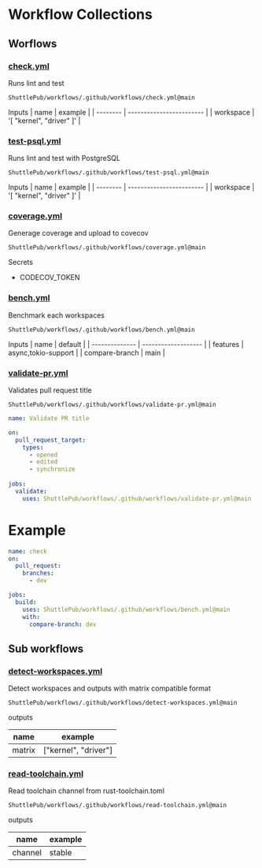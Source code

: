 # Workflow Collections

## Worflows

### [check.yml](.github/workflows/check.yml)

Runs lint and test

`ShuttlePub/workflows/.github/workflows/check.yml@main`

Inputs
| name      | example                  |
| --------  | ------------------------ |
| workspace | '[ "kernel", "driver" ]' |

### [test-psql.yml](.github/workflows/test-psql.yml)

Runs lint and test with PostgreSQL

`ShuttlePub/workflows/.github/workflows/test-psql.yml@main`

Inputs
| name      | example                  |
| --------  | ------------------------ |
| workspace | '[ "kernel", "driver" ]' |

### [coverage.yml](.github/workflows/coverage.yml)

Generage coverage and upload to covecov

`ShuttlePub/workflows/.github/workflows/coverage.yml@main`

Secrets

- CODECOV_TOKEN

### [bench.yml](.github/workflows/bench.yml)

Benchmark each workspaces

`ShuttlePub/workflows/.github/workflows/bench.yml@main`

Inputs
| name           | default             |
| -------------- | ------------------- |
| features       | async,tokio-support |
| compare-branch | main                |

### [validate-pr.yml](.github/workflows/validate-pr.yml)

Validates pull request title

`ShuttlePub/workflows/.github/workflows/validate-pr.yml@main`

```yaml
name: Validate PR title

on:
  pull_request_target:
    types:
      - opened
      - edited
      - synchronize
    
jobs:
  validate:
    uses: ShuttlePub/workflows/.github/workflows/validate-pr.yml@main
```



# Example

```yaml
name: check
on:
  pull_request:
    branches:
      - dev

jobs:
  build:
    uses: ShuttlePub/workflows/.github/workflows/bench.yml@main
    with:
      compare-branch: dev 
```

## Sub workflows

### [detect-workspaces.yml](.github/workflows/detect-workspaces.yml)

Detect workspaces and outputs with matrix compatible format

`ShuttlePub/workflows/.github/workflows/detect-workspaces.yml@main`

outputs

| name   | example              |
| ------ | -------------------- |
| matrix | ["kernel", "driver"] |



### [read-toolchain.yml](.github/workflows/read-toolchain.yml)

Read toolchain channel from rust-toolchain.toml

`ShuttlePub/workflows/.github/workflows/read-toolchain.yml@main`

outputs

| name    | example |
| ------- | ------- |
| channel | stable  |

